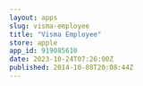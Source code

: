 ```yaml
---
layout: apps
slug: visma-employee
title: "Visma Employee"
store: apple
app_id: 919085610
date: 2023-10-24T07:26:00Z
published: 2014-10-08T20:08:44Z
---
```

